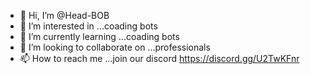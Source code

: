 - 👋 Hi, I’m @Head-BOB
- 👀 I’m interested in ...coading bots
- 🌱 I’m currently learning ...coading bots
- 💞️ I’m looking to collaborate on ...professionals
- 📫 How to reach me ...join our discord https://discord.gg/U2TwKFnr

<!---
Head-BOB/Head-BOB is a ✨ special ✨ repository because its `README.md` (this file) appears on your GitHub profile.
You can click the Preview link to take a look at your changes.
--->
